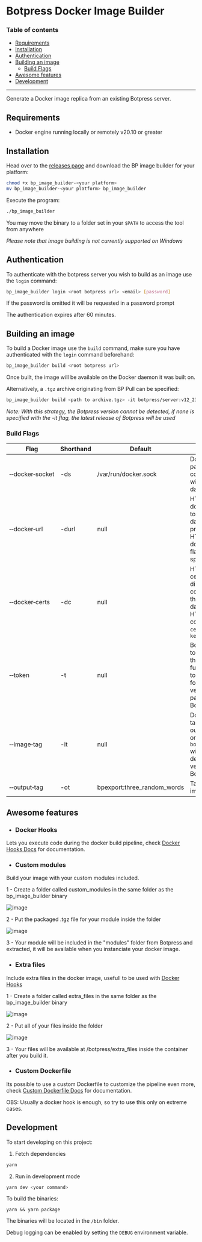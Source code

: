 # Botpress Docker Image Builder

### Table of contents
  - [Requirements](#requirements)
  - [Installation](#installation)
  - [Authentication](#authentication)
  - [Building an image](#building-an-image)
    - [Build Flags](#build-flags)
  - [Awesome features](#awesome-features)
  - [Development](#development)

----

Generate a Docker image replica from an existing Botpress server.


## Requirements
- Docker engine running locally or remotely v20.10 or greater
## Installation
Head over to the [releases page](https://github.com/botpress/solutions/releases) and download the BP image builder for your platform:

```sh
chmod +x bp_image_builder-<your platform>
mv bp_image_builder-<your platform> bp_image_builder
```

Execute the program:
```sh
./bp_image_builder
```
You may move the binary to a folder set in your `$PATH` to access the tool from anywhere

_Please note that image building is not currently supported on Windows_

## Authentication

To authenticate with the botpress server you wish to build as an image use the `login` command:

```sh
bp_image_builder login <root botpress url> <email> [password]
```

If the password is omitted it will be requested in a password prompt

The authentication expires after 60 minutes.

## Building an image

To build a Docker image use the `build` command, make sure you have authenticated with the `login` command beforehand:

```sh
bp_image_builder build <root botpress url>
```
Once built, the image will be available on the Docker daemon it was built on.

Alternatively, a `.tgz` archive originating from BP Pull can be specified:
```sh
bp_image_builder build <path to archive.tgz> -it botpress/server:v12_23_0
```
*Note: With this strategy, the Botpress version cannot be detected, if none is specified with the -it flag, the latest release of Botpress will be used*

### Build Flags
| Flag | Shorthand | Default | Description |
|------|-----------|---------|-------------|
| &#x2011;&#x2011;docker&#x2011;socket | -ds | /var/run/docker.sock | Docker socket path to use to communicate with the docker daemon |
| &#x2011;&#x2011;docker&#x2011;url | -durl | null | HTTP url of the docker daemon to use, if the daemon is protected by HTTPS, the docker-certs flag must be specified |
| &#x2011;&#x2011;docker&#x2011;certs | -dc | null | HTTPS certificate directory for connecting to the docker daemon via HTTPS, must contain `ca.pem`, `cert.pem` and `key.pem` |
| &#x2011;&#x2011;token | -t | null | Botpress JWT token to bypass the `login` function, the token can be found in the version control page of the Botpress UI |
| &#x2011;&#x2011;image&#x2011;tag | -it | null | Docker image tag to base the output image on, defaults to `botpress/server` with the detected version of Botpress |
| &#x2011;&#x2011;output&#x2011;tag | -ot | bpexport:three_random_words | Tag of the built image |


## Awesome features

- ### Docker Hooks
Lets you execute code during the docker build pipeline, check [Docker Hooks Docs](https://github.com/botpress/solutions/tree/master/custom_tools/bp_image_builder/docker_hooks) for documentation.

- ### Custom modules
Build your image with your custom modules included.

  1 - Create a folder called custom_modules in the same folder as the bp_image_builder binary

  ![image](https://user-images.githubusercontent.com/13484138/155409555-a76ea07d-bb6c-4379-bed8-e7c7cd1c96d3.png)

  2 - Put the packaged .tgz file for your module inside the folder

  ![image](https://user-images.githubusercontent.com/13484138/155409697-5b0826ce-ac77-404f-9ef9-11c70d5c3ddd.png)

  3 - Your module will be included in the "modules" folder from Botpress and extracted, it will be available when you instanciate your docker image.

- ### Extra files
Include extra files in the docker image, usefull to be used with [Docker Hooks](https://github.com/botpress/solutions/tree/master/custom_tools/bp_image_builder/docker_hooks) 


  1 - Create a folder called extra_files in the same folder as the bp_image_builder binary

  ![image](https://user-images.githubusercontent.com/13484138/155410034-6a8deb55-07d2-4d88-82ae-6c415c8619fa.png)

  2 - Put all of your files inside the folder

  ![image](https://user-images.githubusercontent.com/13484138/155410123-eef14594-446e-4017-87f1-b963c1bcdacf.png)

  3 - Your files will be available at /botpress/extra_files inside the container after you build it.

- ### Custom Dockerfile
Its possible to use a custom Dockerfile to customize the pipeline even more, check [Custom Dockerfile Docs](https://github.com/botpress/solutions/tree/master/custom_tools/bp_image_builder/custom_dockerfile) for documentation.

OBS: Usually a docker hook is enough, so try to use this only on extreme cases.

## Development
To start developing on this project:

1. Fetch dependencies
```sh
yarn
```

2. Run in development mode
```sh
yarn dev <your command>
```

To build the binaries:
```
yarn && yarn package
```
The binaries will be located in the `/bin` folder.

Debug logging can be enabled by setting the `DEBUG` environment variable.
